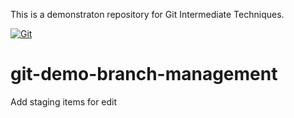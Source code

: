 This is a demonstraton repository for Git Intermediate Techniques.

[![Git](https://app.soluble.cloud/api/v1/public/badges/a70b4951-c5c6-412a-95e7-2f7de1242f45.svg?orgId=650162616495)](https://app.soluble.cloud/repos/details/github.com/james-leha/git-demo-branch-management?orgId=650162616495)  

# git-demo-branch-management

Add staging items for edit
